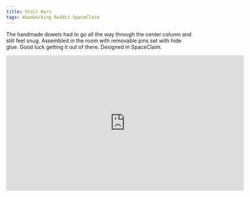 ```yaml
---
title: Stall Bars
tags: Woodworking Reddit SpaceClaim
---
```


The handmade dowels had to go all the way through the center column and still feel snug.  Assembled in the room with removable pins set with hide glue.  Good luck getting it out of there.  Designed in SpaceClaim.
<!--more-->

<iframe id="reddit-embed" src="https://www.redditmedia.com/r/woodworking/comments/l3qbfm/stall_bars_requested_by_my_wife_cherry_from_back/?ref_source=embed&amp;ref=share&amp;embed=true" sandbox="allow-scripts allow-same-origin allow-popups" style="border: none;" height="364" width="640" scrolling="no"></iframe>